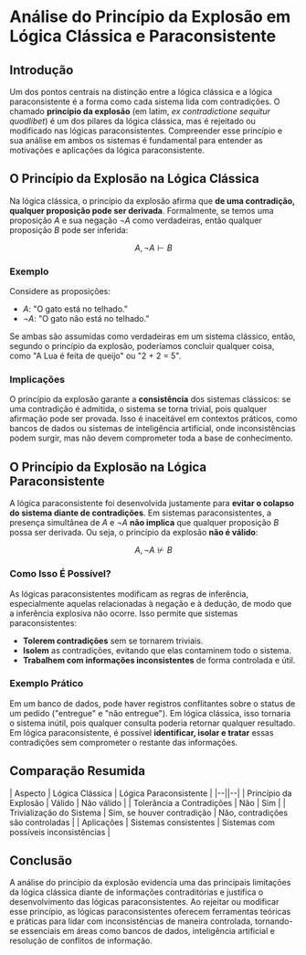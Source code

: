 
# Análise do Princípio da Explosão em Lógica Clássica e Paraconsistente

## Introdução

Um dos pontos centrais na distinção entre a lógica clássica e a lógica paraconsistente é a forma como cada sistema lida com contradições. O chamado **princípio da explosão** (em latim, *ex contradictione sequitur quodlibet*) é um dos pilares da lógica clássica, mas é rejeitado ou modificado nas lógicas paraconsistentes. Compreender esse princípio e sua análise em ambos os sistemas é fundamental para entender as motivações e aplicações da lógica paraconsistente.



## O Princípio da Explosão na Lógica Clássica

Na lógica clássica, o princípio da explosão afirma que **de uma contradição, qualquer proposição pode ser derivada**. Formalmente, se temos uma proposição $A$ e sua negação $\neg A$ como verdadeiras, então qualquer proposição $B$ pode ser inferida:

$$
A, \neg A \vdash B
$$

### Exemplo

Considere as proposições:

- $A$: "O gato está no telhado."
- $\neg A$: "O gato não está no telhado."

Se ambas são assumidas como verdadeiras em um sistema clássico, então, segundo o princípio da explosão, poderíamos concluir qualquer coisa, como "A Lua é feita de queijo" ou "2 + 2 = 5".

### Implicações

O princípio da explosão garante a **consistência** dos sistemas clássicos: se uma contradição é admitida, o sistema se torna trivial, pois qualquer afirmação pode ser provada. Isso é inaceitável em contextos práticos, como bancos de dados ou sistemas de inteligência artificial, onde inconsistências podem surgir, mas não devem comprometer toda a base de conhecimento.



## O Princípio da Explosão na Lógica Paraconsistente

A lógica paraconsistente foi desenvolvida justamente para **evitar o colapso do sistema diante de contradições**. Em sistemas paraconsistentes, a presença simultânea de $A$ e $\neg A$ **não implica** que qualquer proposição $B$ possa ser derivada. Ou seja, o princípio da explosão **não é válido**:

$$
A, \neg A \nvdash B
$$

### Como Isso É Possível?

As lógicas paraconsistentes modificam as regras de inferência, especialmente aquelas relacionadas à negação e à dedução, de modo que a inferência explosiva não ocorre. Isso permite que sistemas paraconsistentes:

- **Tolerem contradições** sem se tornarem triviais.
- **Isolem** as contradições, evitando que elas contaminem todo o sistema.
- **Trabalhem com informações inconsistentes** de forma controlada e útil.

### Exemplo Prático

Em um banco de dados, pode haver registros conflitantes sobre o status de um pedido ("entregue" e "não entregue"). Em lógica clássica, isso tornaria o sistema inútil, pois qualquer consulta poderia retornar qualquer resultado. Em lógica paraconsistente, é possível **identificar, isolar e tratar** essas contradições sem comprometer o restante das informações.



## Comparação Resumida

| Aspecto                        | Lógica Clássica         | Lógica Paraconsistente      |
|--||--|
| Princípio da Explosão          | Válido                 | Não válido                  |
| Tolerância a Contradições      | Não                    | Sim                         |
| Trivialização do Sistema       | Sim, se houver contradição | Não, contradições são controladas |
| Aplicações                     | Sistemas consistentes   | Sistemas com possíveis inconsistências |



## Conclusão

A análise do princípio da explosão evidencia uma das principais limitações da lógica clássica diante de informações contraditórias e justifica o desenvolvimento das lógicas paraconsistentes. Ao rejeitar ou modificar esse princípio, as lógicas paraconsistentes oferecem ferramentas teóricas e práticas para lidar com inconsistências de maneira controlada, tornando-se essenciais em áreas como bancos de dados, inteligência artificial e resolução de conflitos de informação.


